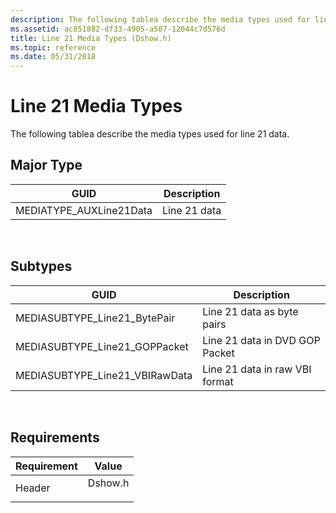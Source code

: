```yaml
---
description: The following tablea describe the media types used for line 21 data.
ms.assetid: ac851882-df33-4905-a507-12044c7d576d
title: Line 21 Media Types (Dshow.h)
ms.topic: reference
ms.date: 05/31/2018
---
```


# Line 21 Media Types

The following tablea describe the media types used for line 21 data.

## Major Type



| GUID                     | Description  |
|--------------------------|--------------|
| MEDIATYPE\_AUXLine21Data | Line 21 data |



 

## Subtypes



| GUID                             | Description                    |
|----------------------------------|--------------------------------|
| MEDIASUBTYPE\_Line21\_BytePair   | Line 21 data as byte pairs     |
| MEDIASUBTYPE\_Line21\_GOPPacket  | Line 21 data in DVD GOP Packet |
| MEDIASUBTYPE\_Line21\_VBIRawData | Line 21 data in raw VBI format |



 

## Requirements



| Requirement | Value |
|-------------------|------------------------------------------------------------------------------------|
| Header<br/> | <dl> <dt>Dshow.h</dt> </dl> |



 

 




